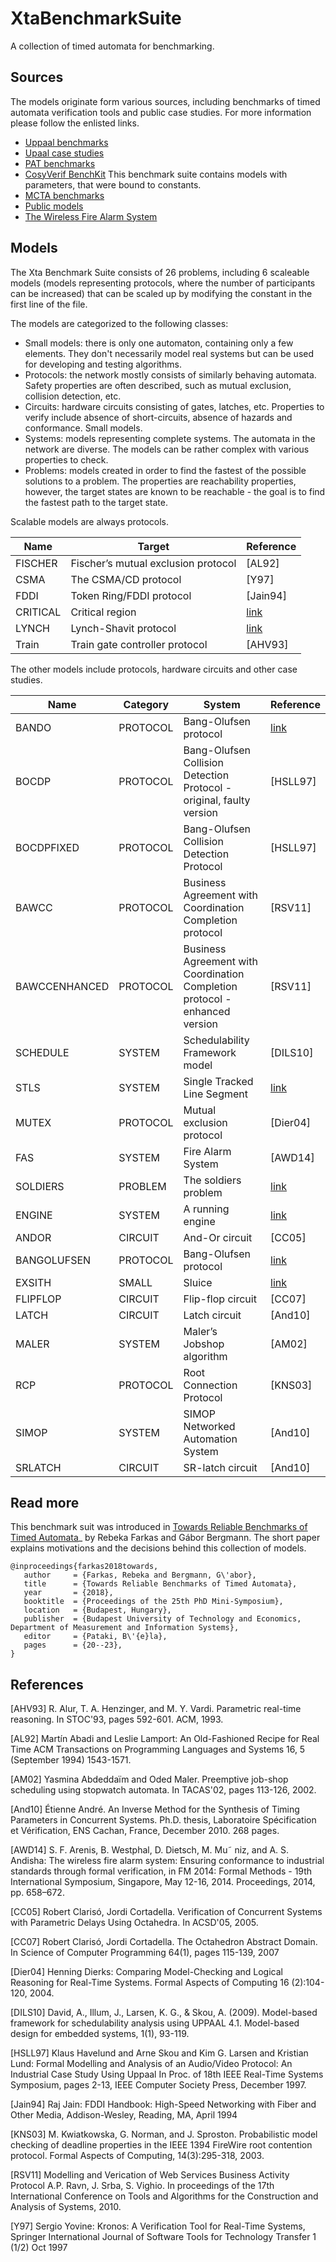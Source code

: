 # XtaBenchmarkSuite
A collection of timed automata for benchmarking. 

## Sources

The models originate form various sources, including benchmarks of timed automata verification tools and public case studies. For more information please follow the enlisted links.

* [Uppaal benchmarks](https://www.it.uu.se/research/group/darts/uppaal/benchmarks/)
* [Upaal case studies](https://www.it.uu.se/research/group/darts/uppaal/examples.shtml#casestudies)
* [PAT benchmarks](http://www.comp.nus.edu.sg/~pat/bddlib/timedexp.html)
* [CosyVerif BenchKit](http://benchkit.cosyverif.org/) This benchmark suite contains models with parameters, that were bound to constants.
* [MCTA benchmarks](http://gki.informatik.uni-freiburg.de/tools/mcta/benchmarks.html)
* [Public models](http://www.verify-it.de/v00/)
* [The Wireless Fire Alarm System](http://swt.informatik.uni-freiburg.de/projects/CaseStudyRepository/WFAS/res/iFM2014)

## Models

The Xta Benchmark Suite consists of 26 problems, including 6 scaleable models (models representing protocols, where the number of participants can be increased) that can be scaled up by modifying the constant in the first line of the file.

The models are categorized to the following classes:

* Small models: there is only one automaton, containing only a few elements. They don't necessarily model real systems but can be used for developing and testing algorithms.
* Protocols: the network mostly consists of similarly behaving automata. Safety properties are often described, such as mutual exclusion, collision detection, etc.
* Circuits: hardware circuits consisting of gates, latches, etc. Properties to verify include absence of short-circuits, absence of hazards and conformance. Small models.
* Systems: models representing complete systems. The automata in the network are diverse. The models can be rather complex with various properties to check.
* Problems: models created in order to find the fastest of the possible solutions to a problem. The properties are reachability properties, however, the target states are known to be reachable - the goal is to find the fastest path to the target state.

Scalable models are always protocols.

| Name | Target | Reference |
|---|---|---|
| FISCHER | Fischer’s mutual exclusion protocol | [AL92] |
| CSMA | The CSMA/CD protocol | [Y97] |
| FDDI | Token Ring/FDDI protocol | [Jain94] |
| CRITICAL | Critical region | [link](http://www.comp.nus.edu.sg/~pat/bddlib/timedexp.html) |
| LYNCH | Lynch-Shavit protocol | [link](http://www.comp.nus.edu.sg/~pat/bddlib/timedexp.html) |
| Train | Train gate controller protocol | [AHV93] |

The other models include protocols, hardware circuits and other case studies.

| Name | Category | System | Reference |
|---|---|---|---|
| BANDO | PROTOCOL | Bang-Olufsen protocol | [link](https://www.it.uu.se/research/group/darts/uppaal/benchmarks/) |
| BOCDP | PROTOCOL | Bang-Olufsen Collision Detection Protocol - original, faulty version | [HSLL97] |
| BOCDPFIXED |  PROTOCOL | Bang-Olufsen Collision Detection Protocol | [HSLL97] |
| BAWCC | PROTOCOL | Business Agreement with Coordination Completion protocol | [RSV11] |
| BAWCCENHANCED |  PROTOCOL | Business Agreement with Coordination Completion protocol - enhanced version | [RSV11] |
| SCHEDULE | SYSTEM | Schedulability Framework model | [DILS10] |
| STLS | SYSTEM | Single Tracked Line Segment | [link](http://gki.informatik.uni-freiburg.de/tools/mcta/benchmarks.html) |
| MUTEX | PROTOCOL | Mutual exclusion protocol | [Dier04] |
| FAS | SYSTEM | Fire Alarm System | [AWD14] |
| SOLDIERS | PROBLEM | The soldiers problem | [link](http://www.verify-it.de/v00/) |
| ENGINE | SYSTEM | A running engine | [link](http://www.verify-it.de/v00/) |
| ANDOR | CIRCUIT | And-Or circuit | [CC05] |
| BANGOLUFSEN | PROTOCOL | Bang-Olufsen protocol | [link](http://benchkit.cosyverif.org/) |
| EXSITH | SMALL | Sluice | [link](http://benchkit.cosyverif.org/) |
| FLIPFLOP |  CIRCUIT | Flip-flop circuit | [CC07] |
| LATCH | CIRCUIT | Latch circuit | [And10] |
| MALER | SYSTEM | Maler’s Jobshop algorithm | [AM02] |
| RCP | PROTOCOL | Root Connection Protocol | [KNS03] |
| SIMOP | SYSTEM | SIMOP Networked Automation System | [And10] |
| SRLATCH | CIRCUIT | SR-latch circuit | [And10] |

## Read more

This benchmark suit was introduced in [Towards Reliable Benchmarks of Timed Automata](https://inf.mit.bme.hu/sites/default/files/publications/fr_timed_benchmark.pdf)_ by Rebeka Farkas and Gábor Bergmann. The short paper explains motivations and the decisions behind this collection of models.

```
@inproceedings{farkas2018towards,
   author     = {Farkas, Rebeka and Bergmann, G\'abor},
   title      = {Towards Reliable Benchmarks of Timed Automata},
   year       = {2018},
   booktitle  = {Proceedings of the 25th PhD Mini-Symposium},
   location   = {Budapest, Hungary},
   publisher  = {Budapest University of Technology and Economics, Department of Measurement and Information Systems},
   editor     = {Pataki, B\'{e}la},
   pages      = {20--23},
}
```


## References

[AHV93] R. Alur, T. A. Henzinger, and M. Y. Vardi. Parametric real-time reasoning. In STOC'93, pages 592-601. ACM, 1993.

[AL92] Martín Abadi and Leslie Lamport: An Old-Fashioned Recipe for Real Time ACM Transactions on Programming Languages and Systems 16, 5 (September 1994) 1543-1571.

[AM02] Yasmina Abdeddaïm and Oded Maler. Preemptive job-shop scheduling using stopwatch automata. In TACAS'02, pages 113-126, 2002.

[And10] Étienne André. An Inverse Method for the Synthesis of Timing Parameters in Concurrent Systems. Ph.D. thesis, Laboratoire Spécification et Vérification, ENS Cachan, France, December 2010. 268 pages.

[AWD14]  S. F. Arenis, B. Westphal, D. Dietsch, M. Mu˜ niz, and A. S. Andisha: The wireless fire alarm system: Ensuring conformance to industrial standards through formal verification, in FM 2014: Formal Methods - 19th International Symposium, Singapore, May 12-16, 2014. Proceedings, 2014, pp. 658–672.

[CC05] Robert Clarisó, Jordi Cortadella. Verification of Concurrent Systems with Parametric Delays Using Octahedra. In ACSD'05, 2005.

[CC07] Robert Clarisó, Jordi Cortadella. The Octahedron Abstract Domain. In Science of Computer Programming 64(1), pages 115-139, 2007

[Dier04] Henning Dierks: Comparing Model-Checking and Logical Reasoning for Real-Time Systems. Formal Aspects of Computing 16 (2):104-120, 2004.

[DILS10] David, A., Illum, J., Larsen, K. G., & Skou, A. (2009). Model-based framework for schedulability analysis using UPPAAL 4.1. Model-based design for embedded systems, 1(1), 93-119.

[HSLL97] 	Klaus Havelund and Arne Skou and Kim G. Larsen and Kristian Lund: Formal Modelling and Analysis of an Audio/Video Protocol: An Industrial Case Study Using Uppaal In Proc. of 18th IEEE Real-Time Systems Symposium, pages 2-13, IEEE Computer Society Press, December 1997.

[Jain94] Raj Jain: FDDI Handbook: High-Speed Networking with Fiber and Other Media, Addison-Wesley, Reading, MA, April 1994

[KNS03] M. Kwiatkowska, G. Norman, and J. Sproston. Probabilistic model checking of deadline properties in the IEEE 1394 FireWire root contention protocol. Formal Aspects of Computing, 14(3):295-318, 2003.

[RSV11] Modelling and Verication of Web Services Business Activity Protocol A.P. Ravn, J. Srba, S. Vighio. In proceedings of the 17th International Conference on Tools and Algorithms for the Construction and Analysis of Systems, 2010. 

[Y97] Sergio Yovine: Kronos: A Verification Tool for Real-Time Systems, Springer International Journal of Software Tools for Technology Transfer 1 (1/2) Oct 1997
